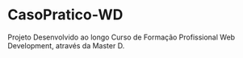 # CasoPratico-WD
Projeto Desenvolvido ao longo Curso de  Formação Profissional Web Development, através da Master D. 
